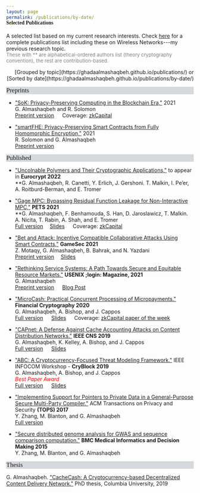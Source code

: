 ```yaml
---
layout: page
permalink: /publications/by-date/
---
```


<h4 style="font-family: 'Comic Sans MS'; margin-top: -30px;">Selected Publications</h4>

A selected list based on my current research interests. Check [here](https://scholar.google.com/citations?hl=en&user=QKIkII0AAAAJ&view_op=list_works&sortby=pubdate) for a complete publications list including these on Wireless Networks---my previous research topic.<br/>
<span style="color:grey;font-size:13px;">These with \*\* are alphabetical-ordered authors list (theory cryptography convention), the rest are contribution-based.</span> 

<p style="text-align: right;">[Grouped by topic](https://ghadaalmashaqbeh.github.io/publications/) or [Sorted by date](https://ghadaalmashaqbeh.github.io/publications/by-date/)</p>

<div style="font-family: 'Comic Sans MS'; font-size:17px; background-color:rgb(213, 216, 220);margin-bottom:6px;">Preprints</div> 

* ["SoK: Privacy-Preserving Computing in the Blockchain Era,"]() 2021<br/>
  G. Almashaqbeh and R. Solomon <br/>
  [Preprint version](https://eprint.iacr.org/2021/727.pdf) &emsp; Coverage: [zkCapital](https://zkcapital.substack.com/p/this-week-in-blockchain-research-def)

* ["smartFHE: Privacy-Preserving Smart Contracts from Fully Homomorphic Encryption,"]() 2021<br/>
  R. Solomon and G. Almashaqbeh <br/>
  [Preprint version](https://eprint.iacr.org/2021/133)

  

<div style="font-family: 'Comic Sans MS'; font-size:17px; background-color:rgb(213, 216, 220);margin-bottom:6px;">Published</div> 

* ["Uncolnable Polymers and Their Cryptographic Applications,"]() to appear in **Eurocrypt 2022**<br/>
  \*\*G. Almashaqbeh, R. Canetti, Y. Erlich, J. Gershoni. T. Malkin, I. Pe’er, A. Roitburd-Berman, and E. Tromer<br/>

* ["Gage MPC: Bypassing Residual Function Leakage for Non-Interactive MPC,"](https://sciendo.com/article/10.2478/popets-2021-0083) **PETS 2021**<br/>
  \*\*G. Almashaqbeh, F. Benhamouda, S. Han, D. Jaroslawicz, T. Malkin. A. Nicita, T. Rabin, A. Shah, and E. Tromer<br/>
  [Full version](https://eprint.iacr.org/2021/256)&emsp; [Slides](../slides/gagempc-pets-2021.pdf) &emsp; Coverage: [zkCapital](https://zkcapital.substack.com/p/this-week-in-blockchain-research-fb6)

* ["Bet and Attack: Incentive Compatible Collaborative Attacks Using Smart Contracts,"](https://link.springer.com/chapter/10.1007/978-3-030-90370-1_16) **GameSec 2021**<br/>
  Z. Motaqy, G. Almashaqbeh, B. Bahrak, and N. Yazdani <br/>
  [Preprint version](https://arxiv.org/pdf/2010.12280.pdf)&emsp; [Slides](../slides/gamesec21.pdf) 

* ["Rethinking Service Systems: A Path Towards Secure and Equitable Resource Markets."](https://www.usenix.org/publications/loginonline/rethinking-service-systems) **USENIX ;login: Magazine, 2021**<br/>
  G. Almashaqbeh<br/> 
  [Preprint version](./preprint/almashaqbeh-login-21.pdf) &emsp; [Blog Post](https://blog.nucypher.com/the-path-towards-building-decentralized-services/)

* ["MicroCash: Practical Concurrent Processing of Micropayments."](https://link.springer.com/chapter/10.1007/978-3-030-51280-4_13) **Financial Cryptography 2020**<br/>
  G. Almashaqbeh, A. Bishop, and J. Cappos<br/>
  [Full version](https://arxiv.org/abs/1911.08520) &emsp; [Slides](../slides/microcash-fc-2020.pdf) &emsp; Coverage: [zkCapital paper of the week](https://zkcapital.substack.com/p/this-week-in-blockchain-research-92a)
  
* ["CAPnet: A Defense Against Cache Accounting Attacks on Content Distribution Networks."](https://ieeexplore.ieee.org/document/8802825) **IEEE CNS 2019** <br/>
  G. Almashaqbeh, K. Kelley, A. Bishop, and J. Cappos <br/>
  [Full version](https://arxiv.org/abs/1906.10272) &emsp; [Slides](../slides/capnet-cns-2019.pdf)

* ["ABC: A Cryptocurrency-Focused Threat Modeling Framework."](https://ieeexplore.ieee.org/document/8845101) IEEE INFOCOM Workshop - **CryBlock 2019**  <br/>
  G. Almashaqbeh, A. Bishop, and J. Cappos <br/>
  <span style="color: red;">_Best Paper Award_</span> <br/>
  [Full version](https://arxiv.org/abs/1903.03422) &emsp; [Slides](../slides/abc-cryblock-2019.pdf) 

* ["Implementing Support for Pointers to Private Data in a General-Purpose Secure Multi-Party Compiler."](https://dl.acm.org/citation.cfm?id=3154600) ACM Transactions on Privacy and Security **(TOPS) 2017** <br/>
  Y. Zhang, M. Blanton, and G. Almashaqbeh <br/>
  [Full version](https://arxiv.org/abs/1509.01763)

* ["Secure distributed genome analysis for GWAS and sequence comparison computation."](https://bmcmedinformdecismak.biomedcentral.com/articles/10.1186/1472-6947-15-S5-S4) **BMC Medical Informatics and Decision Making 2015** <br/>
Y. Zhang, M. Blanton, and G. Almashaqbeh 


<div style="font-family: 'Comic Sans MS'; font-size:17px; background-color:rgb(213, 216, 220);margin-bottom:6px;">Thesis</div> 

G. Almashaqbeh. ["CacheCash: A Cryptocurrency-based Decentralized Content Delivery Network."](https://academiccommons.columbia.edu/doi/10.7916/d8-kmv2-7n57) PhD thesis, Columbia University, 2019


